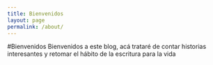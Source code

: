 ```yaml
---
title: Bienvenidos
layout: page
permalink: /about/
---
```


#Bienvenidos
Bienvenidos a este blog, acá trataré de contar historias interesantes y retomar el hábito de la escritura para la vida
